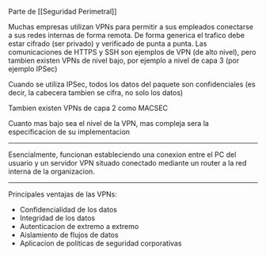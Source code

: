 Parte de [[Seguridad Perimetral]]

Muchas empresas utilizan VPNs para permitir a sus empleados conectarse a sus redes internas de forma remota. De forma generica el trafico debe estar cifrado (ser privado) y verificado de punta a punta. Las comunicaciones de HTTPS y SSH son ejemplos de VPN (de alto nivel), pero tambien existen VPNs de nivel bajo, por ejemplo a nivel de capa 3 (por ejemplo IPSec)

Cuando se utiliza IPSec, todos los datos del paquete son confidenciales (es decir, la cabecera tambien se cifra, no solo los datos)

Tambien existen VPNs de capa 2 como MACSEC

Cuanto mas bajo sea el nivel de la VPN, mas compleja sera la especificacion de su implementacion

---

Esencialmente, funcionan estableciendo una conexion entre el PC del usuario y un servidor VPN situado conectado mediante un router a la red interna de la organizacion.

---

Principales ventajas de las VPNs:
- Confidencialidad de los datos
- Integridad de los datos
- Autenticacion de extremo a extremo
- Aislamiento de flujos de datos
- Aplicacion de politicas de seguridad corporativas